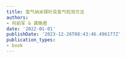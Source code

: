 ```yaml
---
title: 氢气纳米探针及氢气检测方法
authors:
- 何前军 & 龚晚君
date: '2022-01-01'
publishDate: '2023-12-26T08:43:46.496177Z'
publication_types:
- book
---
```

